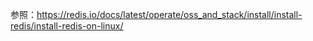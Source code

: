 参照：https://redis.io/docs/latest/operate/oss_and_stack/install/install-redis/install-redis-on-linux/

